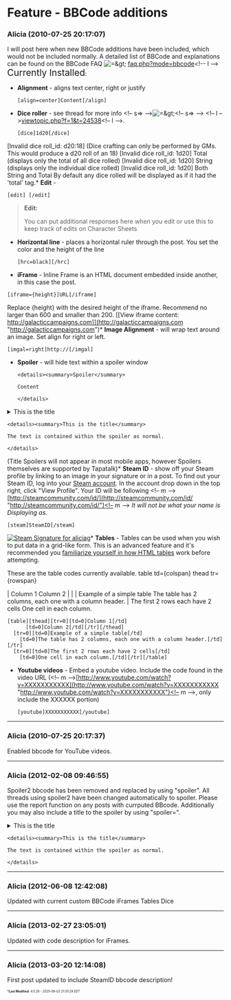 # Feature - BBCode additions

### **Alicia** (2010-07-25 20:17:07)

I will post here when new BBCode additions have been included, which would not be included normally.
A detailed list of BBCode and explanations can be found on the BBCode FAQ <!-- s=> -->![=&amp;gt;](https://i.ibb.co/ZRp1c1RL/icon-arrow.gif)<!-- s=> --> <!-- l -->[faq.php?mode=bbcode](http://galacticcampaigns.com/forum/faq.php?mode=bbcode "http://galacticcampaigns.com/forum/faq.php?mode=bbcode")<!-- l -->
<span style="font-size: 1.50em;">Currently Installed</span>:

* **Alignment** - aligns text center, right or justify

  ```
  [align=center]Content[/align]
  ```
* **Dice roller** - see thread for more info <!– s=> –>![=&amp;gt;](https://i.ibb.co/ZRp1c1RL/icon-arrow.gif)<!– s=> –> <!– l –>[viewtopic.php?f=1&amp;t=24538](http://galacticcampaigns.com/forum/viewtopic.php?f=1&t=24538 "http://galacticcampaigns.com/forum/viewtopic.php?f=1&t=24538")<!– l –>.

  ```
  [dice]1d20[/dice]
  ```
[Invalid dice roll_id: d20:18] (Dice crafting can only be performed by GMs. This would produce a d20 roll of an 18)
[Invalid dice roll_id: 1d20] Total (displays only the total of all dice rolled)
[Invalid dice roll_id: 1d20] String (displays only the individual dice rolled)
[Invalid dice roll_id: 1d20] Both String and Total By default any dice rolled will be displayed as if it had the 'total' tag.* **Edit** -

  ```
  [edit] [/edit]
  ```

  > **Edit:**
  >
  > You can put additional responses here when you edit or use this to keep track of edits on Character Sheets
* **Horizontal line** - places a horizontal ruler through the post. You set the color and the height of the line

  ```
  [hrc=black][/hrc]
  ```
* **iFrame** - Inline Frame is an HTML document embedded inside another, in this case the post.

```
[iframe={height}]URL[/iframe]
```

Replace {height} with the desired height of the iframe. Recommend no larger than 600 and smaller than 200.
[[View iframe content: http://galacticcampaigns.com]](http://galacticcampaigns.com "http://galacticcampaigns.com")* **Image Alignment** - will wrap text around an image. Set align for right or left.

  ```
  [imgal=right]http://[/imgal]
  ```
* **Spoiler** - will hide text within a spoiler window

  ```
  <details><summary>Spoiler</summary>

  Content

  </details>

  ```
<details><summary>This is the title</summary>

The text is contained within the spoiler as normal.

</details>

```
<details><summary>This is the title</summary>

The text is contained within the spoiler as normal.

</details>

```

(Title Spoilers will not appear in most mobile apps, however Spoilers themselves are supported by Tapatalk)* **Steam ID** - show off your Steam profile by linking to an image in your signature or in a post.
To find out your Steam ID, log into your [Steam account](http://steampowered.com "http://steampowered.com"). In the account drop down in the top right, click "View Profile". Your ID will be following <!– m –>[http://steamcommunity.com/id/](http://steamcommunity.com/id/ "http://steamcommunity.com/id/")<!– m –> *It will not be what your name is Displaying as.*

```
[steam]SteamID[/steam]
```

[![Steam Signature for aliciag](http://steamsigmaker.de/komedy/aliciag.png)](http://steamcommunity.com/id/aliciag "http://steamcommunity.com/id/aliciag")* **Tables** - Tables can be used when you wish to put data in a grid-like form. This is an advanced feature and it's recommended you [familiarize yourself in how HTML tables](http://www.webdesignfromscratch.com/html-css/html-tables/ "http://www.webdesignfromscratch.com/html-css/html-tables/") work before attempting.

These are the table codes currently available.
table
td={colspan}
thead
tr={rowspan}

| Column 1 Column 2
|  |
| Example of a simple table The table has 2 columns, each one with a column header.
| The first 2 rows each have 2 cells One cell in each column.

```
[table][thead][tr=0][td=0]Column 1[/td]
      [td=0]Column 2[/td][/tr][/thead]
  [tr=0][td=0]Example of a simple table[/td]
    [td=0]The table has 2 columns, each one with a column header.[/td][/tr]
  [tr=0][td=0]The first 2 rows each have 2 cells[/td]
    [td=0]One cell in each column.[/td][/tr][/table]
```

* **Youtube videos** - Embed a youtube video. Include the code found in the video URL (<!– m –>[http://www.youtube.com/watch?v=XXXXXXXXXXX](http://www.youtube.com/watch?v=XXXXXXXXXXX "http://www.youtube.com/watch?v=XXXXXXXXXXX")<!– m –>, only include the XXXXXX portion)

  ```
  [youtube]XXXXXXXXXXX[/youtube]
  ```

---

### **Alicia** (2010-07-25 20:17:37)

Enabled bbcode for YouTube videos.

---

### **Alicia** (2012-02-08 09:46:55)

Spoiler2 bbcode has been removed and replaced by using "spoiler". All threads using spoiler2 have been changed automatically to spoiler. Please use the report function on any posts with currputed BBcode.
Additionally you may also include a title to the spoiler by using "spoiler=".
<details><summary>This is the title</summary>

The text is contained within the spoiler as normal.

</details>

```
<details><summary>This is the title</summary>

The text is contained within the spoiler as normal.

</details>

```

---

### **Alicia** (2012-06-08 12:42:08)

Updated with current custom BBCode
iFrames
Tables
Dice

---

### **Alicia** (2013-02-27 23:05:01)

Updated with code description for iFrames.

---

### **Alicia** (2013-03-20 12:14:08)

First post updated to include SteamID bbcode description!



<span style="font-size: 0.5em;">***Last Modified**: 4.0.28 - *2025-06-02 21:35:29 EDT*</span>